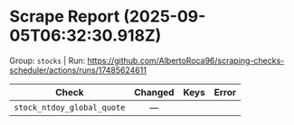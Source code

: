# Scrape Report (2025-09-05T06:32:30.918Z)

Group: `stocks`  |  Run: https://github.com/AlbertoRoca96/scraping-checks-scheduler/actions/runs/17485624611

| Check | Changed | Keys | Error |
|---|:---:|:--|:--|
| `stock_ntdoy_global_quote` | — |  |  |

